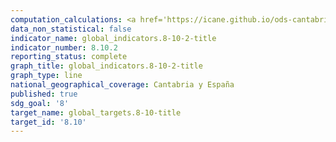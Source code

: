 ```yaml
---
computation_calculations: <a href='https://icane.github.io/ods-cantabria/assets/pdf/8.10.2.1.pdf' target='_blank'>Proporción de adultos (a partir de 15 años de edad) que tienen una cuenta en un banco u otra institución financiera o un proveedor de servicios de dinero móvil</a>
data_non_statistical: false
indicator_name: global_indicators.8-10-2-title
indicator_number: 8.10.2
reporting_status: complete
graph_title: global_indicators.8-10-2-title
graph_type: line
national_geographical_coverage: Cantabria y España
published: true
sdg_goal: '8'
target_name: global_targets.8-10-title
target_id: '8.10'
---
```

